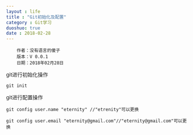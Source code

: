 ```yaml
---
layout : life
title : "Git初始化及配置"
category : Git学习
duoshuo: true
date : 2018-02-28
---
```


        作者：没有语言的傻子
        版本：V 0.0.1
        日期：2018年02月28日
        
git进行初始化操作
```
git init
```
git进行配置操作
```
git config user.name "eternity" //"etrenity"可以更换
```
```
git config user.email "eternity@gmail.com"//"eternity@gmail.com"可以更换
```